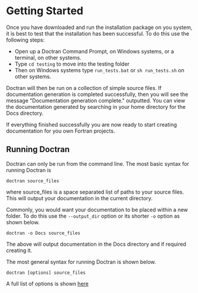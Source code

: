 # Getting Started
Once you have downloaded and run the installation package on you system, it is best to test that the installation has been successful. To do this use the following steps:
  - Open up a Doctran Command Prompt, on Windows systems, or a terminal, on other systems.
  - Type `cd testing` to move into the testing folder
  - Then on Windows systems type `run_tests.bat` or `sh run_tests.sh` on other systems.

Doctran will then be run on a collection of simple source files. If documentation generation is completed successfully, then you will see the message "Documentation generation complete." outputted. You can view the documentation generated by searching in your home directory for the Docs directory.

If everything finished successfully you are now ready to start creating documentation for you own Fortran projects.

## Running Doctran
Doctran can only be run from the command line. The most basic syntax for running Doctran is 

    doctran source_files

where source_files is a space separated list of paths to your source files. This will output your documentation in the current directory.

Commonly, you would want your documentation to be placed within a new folder. To do this use the `--output_dir` option or its shorter `-o` option as shown below.

    doctran -o Docs source_files

The above will output documentation in the Docs directory and if required creating it.

The most general syntax for running Doctran is shown below.

    doctran [options] source_files

A full list of options is shown [here](command-line.md)